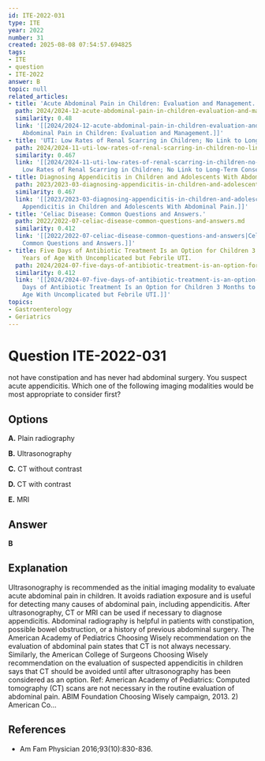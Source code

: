 ```yaml
---
id: ITE-2022-031
type: ITE
year: 2022
number: 31
created: 2025-08-08 07:54:57.694825
tags:
- ITE
- question
- ITE-2022
answer: B
topic: null
related_articles:
- title: 'Acute Abdominal Pain in Children: Evaluation and Management.'
  path: 2024/2024-12-acute-abdominal-pain-in-children-evaluation-and-management.md
  similarity: 0.48
  link: '[[2024/2024-12-acute-abdominal-pain-in-children-evaluation-and-management|Acute
    Abdominal Pain in Children: Evaluation and Management.]]'
- title: 'UTI: Low Rates of Renal Scarring in Children; No Link to Long-Term Consequences.'
  path: 2024/2024-11-uti-low-rates-of-renal-scarring-in-children-no-link-to-long.md
  similarity: 0.467
  link: '[[2024/2024-11-uti-low-rates-of-renal-scarring-in-children-no-link-to-long|UTI:
    Low Rates of Renal Scarring in Children; No Link to Long-Term Consequences.]]'
- title: Diagnosing Appendicitis in Children and Adolescents With Abdominal Pain.
  path: 2023/2023-03-diagnosing-appendicitis-in-children-and-adolescents-with-abd.md
  similarity: 0.467
  link: '[[2023/2023-03-diagnosing-appendicitis-in-children-and-adolescents-with-abd|Diagnosing
    Appendicitis in Children and Adolescents With Abdominal Pain.]]'
- title: 'Celiac Disease: Common Questions and Answers.'
  path: 2022/2022-07-celiac-disease-common-questions-and-answers.md
  similarity: 0.412
  link: '[[2022/2022-07-celiac-disease-common-questions-and-answers|Celiac Disease:
    Common Questions and Answers.]]'
- title: Five Days of Antibiotic Treatment Is an Option for Children 3 Months to 5
    Years of Age With Uncomplicated but Febrile UTI.
  path: 2024/2024-07-five-days-of-antibiotic-treatment-is-an-option-for-children.md
  similarity: 0.412
  link: '[[2024/2024-07-five-days-of-antibiotic-treatment-is-an-option-for-children|Five
    Days of Antibiotic Treatment Is an Option for Children 3 Months to 5 Years of
    Age With Uncomplicated but Febrile UTI.]]'
topics:
- Gastroenterology
- Geriatrics
---
```


# Question ITE-2022-031

not have constipation and has never had abdominal surgery. You suspect acute appendicitis. Which one of the following imaging modalities would be most appropriate to consider first?

## Options

**A.** Plain radiography

**B.** Ultrasonography

**C.** CT without contrast

**D.** CT with contrast

**E.** MRI

## Answer

**B**

## Explanation

Ultrasonography is recommended as the initial imaging modality to evaluate acute abdominal pain in
children. It avoids radiation exposure and is useful for detecting many causes of abdominal pain, including
appendicitis. After ultrasonography, CT or MRI can be used if necessary to diagnose appendicitis.
Abdominal radiography is helpful in patients with constipation, possible bowel obstruction, or a history
of previous abdominal surgery.
The American Academy of Pediatrics Choosing Wisely recommendation on the evaluation of abdominal
pain states that CT is not always necessary. Similarly, the American College of Surgeons Choosing Wisely
recommendation on the evaluation of suspected appendicitis in children says that CT should be avoided
until after ultrasonography has been considered as an option.
Ref: American Academy of Pediatrics: Computed tomography (CT) scans are not necessary in the routine evaluation of
abdominal pain. ABIM Foundation Choosing Wisely campaign, 2013. 2) American Co...

## References

- Am Fam Physician  2016;93(10):830-836.
